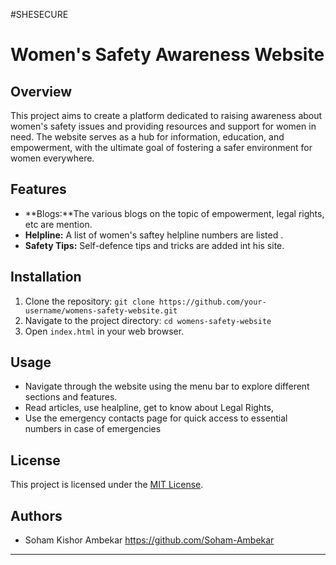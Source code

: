 #SHESECURE
# Women's Safety Awareness Website

## Overview
This project aims to create a platform dedicated to raising awareness about women's safety issues and providing resources and support for women in need. The website serves as a hub for information, education, and empowerment, with the ultimate goal of fostering a safer environment for women everywhere.

## Features
- **Blogs:**The various blogs on the topic of empowerment, legal rights, etc are mention.
- **Helpline:** A list of women's saftey helpline numbers are listed .
- **Safety Tips:** Self-defence tips and tricks are added int his site.


## Installation
1. Clone the repository: `git clone https://github.com/your-username/womens-safety-website.git`
2. Navigate to the project directory: `cd womens-safety-website`
3. Open `index.html` in your web browser.

## Usage
- Navigate through the website using the menu bar to explore different sections and features.
- Read articles, use healpline, get to know about Legal Rights,
- Use the emergency contacts page for quick access to essential numbers in case of emergencies

## License
This project is licensed under the [MIT License](LICENSE).

## Authors
- Soham Kishor Ambekar https://github.com/Soham-Ambekar

---
